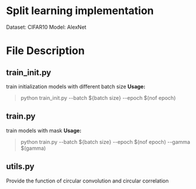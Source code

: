 # Split learning implementation
Dataset: CIFAR10
Model: AlexNet

# File Description
## train_init.py
train initialization models with different batch size
**Usage:** 
>    python train_init.py --batch ${batch size} --epoch $(nof epoch)

## train.py
train models with mask
**Usage:** 
>    python train.py --batch ${batch size} --epoch $(nof epoch) --gamma $(gamma)

## utils.py
Provide the function of circular convolution and circular correlation 

